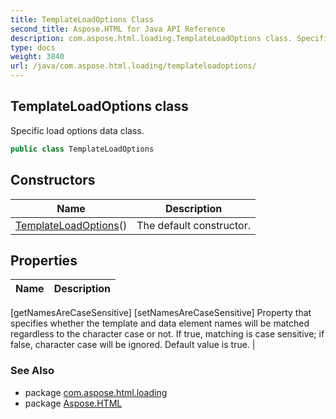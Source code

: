```yaml
---
title: TemplateLoadOptions Class
second_title: Aspose.HTML for Java API Reference
description: com.aspose.html.loading.TemplateLoadOptions class. Specific load options data class
type: docs
weight: 3840
url: /java/com.aspose.html.loading/templateloadoptions/
---
```

## TemplateLoadOptions class

Specific load options data class.

```java
public class TemplateLoadOptions
```

## Constructors

| Name | Description |
| --- | --- |
| [TemplateLoadOptions](templateloadoptions/)() | The default constructor. |

## Properties

| Name | Description |
| --- | --- |
[getNamesAreCaseSensitive]
[setNamesAreCaseSensitive] Property that specifies whether the template and data element names will be matched regardless to the character case or not. If true, matching is case sensitive; if false, character case will be ignored. Default value is true. |

### See Also

* package [com.aspose.html.loading](../../com.aspose.html.loading/)
* package [Aspose.HTML](../../)
